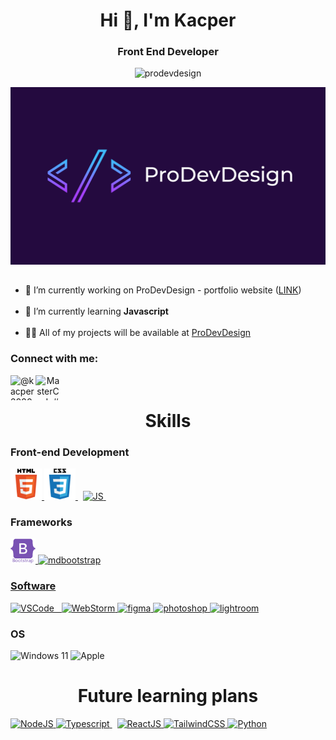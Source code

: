 
## <h1 align="center">Hi 👋, I'm Kacper</h1>
<h3 align="center">Front End Developer</h3>

<p align="center"> <img src="https://komarev.com/ghpvc/?username=prodevdesign&label=Profile%20views&color=381584&style=flat" width="170" height="30" alt="prodevdesign" /> </p>

<div align="center">
  <a href="https://github.com/ProDevDesign/prodevdesign.github.io">
    <img src="github-readme.png" alt="ProDevDesign - Github profile">
  </a>



 ## <div align="left">
  
  <ul align="left">
 <li>🔭 I’m currently working on ProDevDesign - portfolio website (<a href="https://prodevdesign.github.io/">LINK</a>)</li>
</br>
<li>🌱 I’m currently learning <strong>Javascript</strong></li>
</br>
<li>👨‍💻 All of my projects will be available at <a href="https://prodevdesign.github.io/">ProDevDesign</a></li>
</ul>
  
<h3 align="left">Connect with me:</h3>
<p align="left">
  <p align="left">
<a href="https://twitter.com/@kacper20201" target="blank"><img align="left" src="https://raw.githubusercontent.com/rahuldkjain/github-profile-readme-generator/master/src/images/icons/Social/twitter.svg" alt="@kacper20201" height="40" width="40" /></a>
    
<a href="https://discord.gg/MasterCode#5390" target="blank"><img align="left" src="https://raw.githubusercontent.com/rahuldkjain/github-profile-readme-generator/master/src/images/icons/Social/discord.svg" alt="MasterCode#5390" height="40" width="40" /></a>
  </p>
  
</br>
<h1>Skills</h1>

<h3 align="left">Front-end Development</h3>


<p align="left"> <a href="https://www.w3.org/html/" target="_blank" rel="noreferrer"> <img src="https://raw.githubusercontent.com/devicons/devicon/master/icons/html5/html5-original-wordmark.svg" alt="html5" width="50" height="50"/> </a> <a href="https://www.w3schools.com/css/" target="_blank" rel="noreferrer"> <img src="https://raw.githubusercontent.com/devicons/devicon/master/icons/css3/css3-original-wordmark.svg" alt="css3" width="50" height="50"/> </a> &nbsp <a href="https://www.w3schools.com/js/" target="_blank" rel="noreferrer"> <img src="https://upload.wikimedia.org/wikipedia/commons/thumb/9/99/Unofficial_JavaScript_logo_2.svg/1024px-Unofficial_JavaScript_logo_2.svg.png" alt="JS" width="40" height="40"/> </a> &nbsp </p>

<h3 align="left">Frameworks</h3>

<p align="left"> <a href="https://getbootstrap.com" target="_blank" rel="noreferrer"> <img src="https://raw.githubusercontent.com/devicons/devicon/master/icons/bootstrap/bootstrap-plain-wordmark.svg" alt="bootstrap" width="40" height="40"/> <a href="https://mdbootstrap.com/" target="_blank" rel="noreferrer"> <img src="https://mdbcdn.b-cdn.net/img/logo/mdb-transparent-big.png" alt="mdbootstrap" width="75" height="45"/> </p>
  
  
<h3 align="left">Software</h3> 
  
<p align="left"> <a href="https://code.visualstudio.com/" target="_blank" rel="noreferrer"> <img src="https://upload.wikimedia.org/wikipedia/commons/thumb/9/9a/Visual_Studio_Code_1.35_icon.svg/2048px-Visual_Studio_Code_1.35_icon.svg.png" alt="VSCode" width="40" height="40"/> &nbsp </a> <a href="https://www.jetbrains.com/webstorm/" target="_blank" rel="noreferrer"> <img src="https://upload.wikimedia.org/wikipedia/commons/thumb/c/c0/WebStorm_Icon.svg/1200px-WebStorm_Icon.svg.png" alt="WebStorm" width="40" height="40"/> </a> <a href="https://www.figma.com/" target="_blank" rel="noreferrer"> <img src="https://www.vectorlogo.zone/logos/figma/figma-icon.svg" alt="figma" width="40" height="40"/> </a>  <a href="https://www.photoshop.com/en" target="_blank" rel="noreferrer"> <img src="https://i.pinimg.com/originals/9c/ea/ba/9ceaba69b7a9f89158ff953107978f3e.png" alt="photoshop" width="43" height="43"/> </a> <a href="https://www.adobe.com/products/photoshop-lightroom.html" target="_blank" rel="noreferrer"> <img src="https://upload.wikimedia.org/wikipedia/commons/thumb/b/b6/Adobe_Photoshop_Lightroom_CC_logo.svg/2101px-Adobe_Photoshop_Lightroom_CC_logo.svg.png" alt="lightroom" width="40" height="40"/> </a> </p>
  
<h3 align="left">OS</h3> 
 
<p align="left"> <a> <img src="https://images-wixmp-ed30a86b8c4ca887773594c2.wixmp.com/f/55c3a9e9-8dd3-4d30-90b0-73d556107bec/denw3j5-fa53dc84-9eaf-43d8-8b2e-e772f380aaa7.png/v1/fill/w_400,h_400,strp/windows_11_start_button_icon_by_aquasholdmt8_denw3j5-fullview.png?token=eyJ0eXAiOiJKV1QiLCJhbGciOiJIUzI1NiJ9.eyJzdWIiOiJ1cm46YXBwOjdlMGQxODg5ODIyNjQzNzNhNWYwZDQxNWVhMGQyNmUwIiwiaXNzIjoidXJuOmFwcDo3ZTBkMTg4OTgyMjY0MzczYTVmMGQ0MTVlYTBkMjZlMCIsIm9iaiI6W1t7ImhlaWdodCI6Ijw9NDAwIiwicGF0aCI6IlwvZlwvNTVjM2E5ZTktOGRkMy00ZDMwLTkwYjAtNzNkNTU2MTA3YmVjXC9kZW53M2o1LWZhNTNkYzg0LTllYWYtNDNkOC04YjJlLWU3NzJmMzgwYWFhNy5wbmciLCJ3aWR0aCI6Ijw9NDAwIn1dXSwiYXVkIjpbInVybjpzZXJ2aWNlOmltYWdlLm9wZXJhdGlvbnMiXX0.P7rLsRKKaVjtP0cfCfaEiK1aCTFouH3unCIwfQCuPKg" alt="Windows 11" width="50" height="50"/> </a> <a> <img src="https://icones.pro/wp-content/uploads/2021/04/icone-apple-symbole-logo-gris.png" alt="Apple" width="60" height="60"/> </a> </p>
 
 <h1>Future learning plans</h1>
 
<p align="left"> <a href="https://nodejs.org/en/" target="_blank" rel="noreferrer"> <img src="https://iconape.com/wp-content/files/kh/83759/svg/nodejs-icon.svg" alt="NodeJS" width="45" height="40"/> </a> <a href="https://www.typescriptlang.org/" target="_blank" rel="noreferrer"> <img src="https://upload.wikimedia.org/wikipedia/commons/thumb/4/4c/Typescript_logo_2020.svg/640px-Typescript_logo_2020.svg.png" alt="Typescript" width="40" height="40"/> </a> &nbsp <a href="https://reactjs.org/" target="_blank" rel="noreferrer"> <img src="https://upload.wikimedia.org/wikipedia/commons/thumb/a/a7/React-icon.svg/640px-React-icon.svg.png" alt="ReactJS" width="45" height="40"/> </a> <a href="https://tailwindcss.com/" target="_blank" rel="noreferrer"> <img src="https://upload.wikimedia.org/wikipedia/commons/thumb/d/d5/Tailwind_CSS_Logo.svg/2048px-Tailwind_CSS_Logo.svg.png" alt="TailwindCSS" width="45" height="45"/> </a> <a href="https://www.python.org/" target="_blank" rel="noreferrer"> <img src="https://upload.wikimedia.org/wikipedia/commons/thumb/c/c3/Python-logo-notext.svg/1024px-Python-logo-notext.svg.png" alt="Python" width="45" height="45"/> </a>
 
